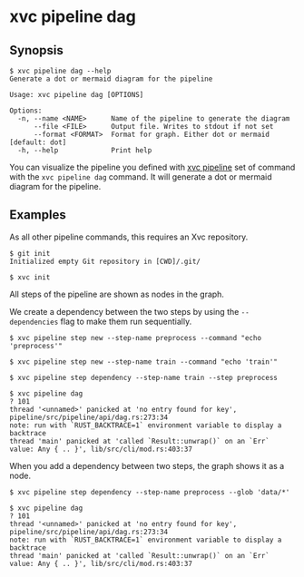 # xvc pipeline dag

## Synopsis

```console
$ xvc pipeline dag --help
Generate a dot or mermaid diagram for the pipeline

Usage: xvc pipeline dag [OPTIONS]

Options:
  -n, --name <NAME>      Name of the pipeline to generate the diagram
      --file <FILE>      Output file. Writes to stdout if not set
      --format <FORMAT>  Format for graph. Either dot or mermaid [default: dot]
  -h, --help             Print help

```

You can visualize the pipeline you defined with [xvc pipeline](/ref/xvc-pipeline/) set of command with the `xvc pipeline
dag` command. It will generate a dot or mermaid diagram for the pipeline.

## Examples

As all other pipeline commands, this requires an Xvc repository.

```console
$ git init
Initialized empty Git repository in [CWD]/.git/

$ xvc init
```

All steps of the pipeline are shown as nodes in the graph.

We create a dependency between the two steps by using the `--dependencies` flag to make them run sequentially.

```console
$ xvc pipeline step new --step-name preprocess --command "echo 'preprocess'"

$ xvc pipeline step new --step-name train --command "echo 'train'"

$ xvc pipeline step dependency --step-name train --step preprocess

```

```console
$ xvc pipeline dag
? 101
thread '<unnamed>' panicked at 'no entry found for key', pipeline/src/pipeline/api/dag.rs:273:34
note: run with `RUST_BACKTRACE=1` environment variable to display a backtrace
thread 'main' panicked at 'called `Result::unwrap()` on an `Err` value: Any { .. }', lib/src/cli/mod.rs:403:37

```

When you add a dependency between two steps, the graph shows it as a node.

```console
$ xvc pipeline step dependency --step-name preprocess --glob 'data/*'

$ xvc pipeline dag
? 101
thread '<unnamed>' panicked at 'no entry found for key', pipeline/src/pipeline/api/dag.rs:273:34
note: run with `RUST_BACKTRACE=1` environment variable to display a backtrace
thread 'main' panicked at 'called `Result::unwrap()` on an `Err` value: Any { .. }', lib/src/cli/mod.rs:403:37

```
